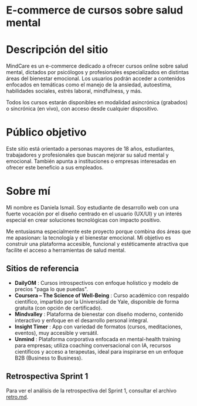 # E-commerce de cursos sobre salud mental
# Descripción del sitio

MindCare es un e-commerce dedicado a ofrecer cursos online sobre salud mental, dictados por psicólogos y profesionales especializados en distintas áreas del bienestar emocional. Los usuarios podrán acceder a contenidos enfocados en temáticas como el manejo de la ansiedad, autoestima, habilidades sociales, estrés laboral, mindfulness, y más.

Todos los cursos estarán disponibles en modalidad asincrónica (grabados) o sincrónica (en vivo), con acceso desde cualquier dispositivo.

# Público objetivo

Este sitio está orientado a personas mayores de 18 años, estudiantes, trabajadores y profesionales que buscan mejorar su salud mental y emocional. También apunta a instituciones o empresas interesadas en ofrecer este beneficio a sus empleados.

# Sobre mí

Mi nombre es Daniela Ismail. Soy estudiante de desarrollo web con una fuerte vocación por el diseño centrado en el usuario (UX/UI) y un interés especial en crear soluciones tecnológicas con impacto positivo.

Me entusiasma especialmente este proyecto porque combina dos áreas que me apasionan: la tecnología y el bienestar emocional. Mi objetivo es construir una plataforma accesible, funcional y estéticamente atractiva que facilite el acceso a herramientas de salud mental.

## Sitios de referencia

- **DailyOM** : Cursos introspectivos con enfoque holístico y modelo de precios "paga lo que puedas".
- **Coursera – The Science of Well‑Being** : Curso académico con respaldo científico, impartido por la Universidad de Yale, disponible de forma gratuita (con opción de certificado).
- **Mindvalley** : Plataforma de bienestar con diseño moderno, contenido interactivo y enfoque en el desarrollo personal integral.
- **Insight Timer** : App con variedad de formatos (cursos, meditaciones, eventos), muy accesible y versátil.
- **Unmind** : Plataforma corporativa enfocada en mental-health training para empresas; utiliza coaching conversacional con IA, recursos científicos y acceso a terapeutas, ideal para inspirarse en un enfoque B2B (Business to Business). 

## Retrospectiva Sprint 1
Para ver el análisis de la retrospectiva del Sprint 1, consultar el archivo [retro.md](./retro.md).
